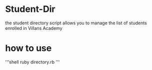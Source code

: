# Student-Dir
the student directory script allows you to manage the list of students enrolled in Villans Academy

# how to use
'''shell
ruby directory.rb
'''
